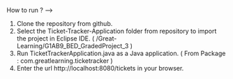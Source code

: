 How to run ? -->

1) Clone the repository from github.
2) Select the Ticket-Tracker-Application folder from repository to import the project in Eclipse IDE. ( /Great-Learning/G1AB9_BED_GradedProject_3 )
3) Run TicketTrackerApplication.java as a Java application. ( From Package : com.greatlearning.ticketracker )
4) Enter the url http://localhost:8080/tickets in your browser.
